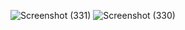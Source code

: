 ![Screenshot (331)](https://github.com/user-attachments/assets/6aba62b1-9e46-483a-bfd2-4289639c7651)
![Screenshot (330)](https://github.com/user-attachments/assets/366f4002-4ff0-4047-aeb3-206907359670)
